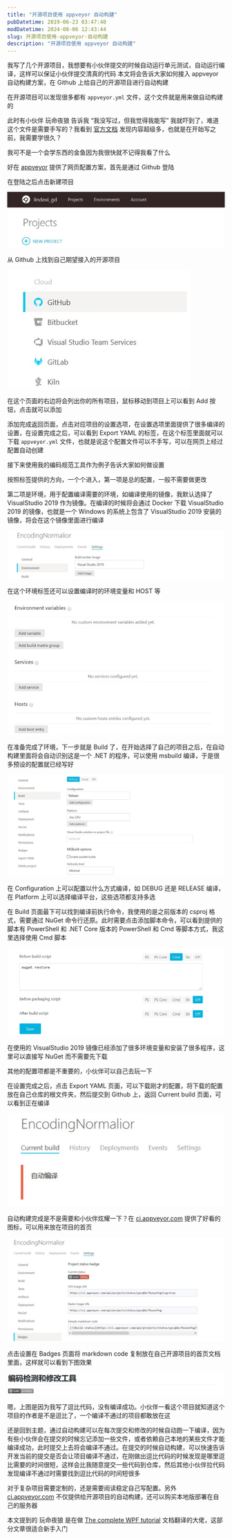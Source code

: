 ```yaml
---
title: "开源项目使用 appveyor 自动构建"
pubDatetime: 2019-06-23 03:47:40
modDatetime: 2024-08-06 12:43:44
slug: 开源项目使用-appveyor-自动构建
description: "开源项目使用 appveyor 自动构建"
---
```





我写了几个开源项目，我想要有小伙伴提交的时候自动运行单元测试，自动运行编译，这样可以保证小伙伴提交清真的代码
本文将会告诉大家如何接入 appveyor 自动构建方案，在 Github 上给自己的开源项目进行自动构建

<!--more-->


<!-- CreateTime:2019/6/23 11:47:40 -->


在开源项目可以发现很多都有 `appveyor.yml` 文件，这个文件就是用来做自动构建的

此时有小伙伴 玩命夜狼 告诉我 “我没写过，但我觉得我能写” 我就吓到了，难道这个文件是需要手写的？我看到 [官方文档](https://www.appveyor.com/docs/build-configuration/ ) 发现内容超级多，也就是在开始写之前，我需要学很久？

我可不是一个会学东西的金鱼因为我很快就不记得我看了什么

好在 [appveyor](https://ci.appveyor.com/projects) 提供了网页配置方案，首先是通过 Github 登陆

在登陆之后点击新建项目

<!-- ![](images/img-开源项目使用 appveyor 自动构建0.png) -->

![](images/img-modify-b39ea662391bb1bb8bc64ac6078bee91.png)

从 Github 上找到自己期望接入的开源项目

<!-- ![](images/img-开源项目使用 appveyor 自动构建1.png) -->

![](images/img-modify-4055926d30a31c19fa7c855e8ddfbdc8.png)

在这个页面的右边将会列出你的所有项目，鼠标移动到项目上可以看到 Add 按钮，点击就可以添加

添加完成返回页面，点击对应项目的设置选项，在设置选项里面提供了很多编译的设置，在设置完成之后，可以看到 Export YAML 的标签，在这个标签里面就可以下载 `appveyor.yml` 文件，也就是说这个配置文件可以不手写，可以在网页上经过配置自动创建

接下来使用我的编码规范工具作为例子告诉大家如何做设置

按照标签提供的方向，一个个进入，第一项是总的配置，一般不需要做更改

第二项是环境，用于配置编译需要的环境，如编译使用的镜像，我默认选择了 VisualStudio 2019 作为镜像。在编译的时候将会通过 Docker 下载 VisualStudio 2019 的镜像，也就是一个 Windows 的系统上包含了 VisualStudio 2019 安装的镜像，将会在这个镜像里面进行编译

<!-- ![](images/img-开源项目使用 appveyor 自动构建2.png) -->

![](images/img-modify-59eb489ec11fdd2781221835a1f47cd2.png)

在这个环境标签还可以设置编译时的环境变量和 HOST 等

<!-- ![](images/img-开源项目使用 appveyor 自动构建3.png) -->

![](images/img-modify-d6a08120230f88ed074d22c1854c09fb.png)

在准备完成了环境，下一步就是 Build 了，在开始选择了自己的项目之后，在自动构建里面将会自动识别这是一个 .NET 的程序，可以使用 msbuild 编译，于是很多预设的配置就已经写好

<!-- ![](images/img-开源项目使用 appveyor 自动构建4.png) -->

![](images/img-modify-e625a0d7b2d19f2b7139ad375bf3b921.png)

在 Configuration 上可以配置以什么方式编译，如 DEBUG 还是 RELEASE 编译，在 Platform 上可以选择编译平台，这些选项都支持多选

在 Build 页面最下可以找到编译前执行命令，我使用的是之前版本的 csproj 格式，需要通过 NuGet 命令行还原。此时需要点击添加脚本命令，可以看到提供的脚本有 PowerShell 和 .NET Core 版本的 PowerShell 和 Cmd 等脚本方式，我这里选择使用 Cmd 脚本

<!-- ![](images/img-开源项目使用 appveyor 自动构建5.png) -->

![](images/img-modify-8a4847212cc085ac8598e3ffd188e19e.png)

在使用的 VisualStudio 2019 镜像已经添加了很多环境变量和安装了很多程序，这里可以直接写 NuGet 而不需要先下载

其他的配置项都是不重要的，小伙伴可以自己去玩一下

在设置完成之后，点击 Export YAML 页面，可以下载刚才的配置，将下载的配置放在自己仓库的根文件夹，然后提交到 Github 上，返回 Current build 页面，可以看到正在编译

<!-- ![](images/img-开源项目使用 appveyor 自动构建6.png) -->

![](images/img-modify-0a12103b691b4608e52b0d8456d5b997.png)

自动构建完成是不是需要和小伙伴炫耀一下？在 [ci.appveyor.com](https://ci.appveyor.com) 提供了好看的图标，可以用来放在项目的首页

<!-- ![](images/img-开源项目使用 appveyor 自动构建7.png)  -->

![](images/img-modify-873275211bbe506de1fa68b86ffe8671.png)

点击设置在 Badges 页面将 markdown code 复制放在自己开源项目的首页文档里面，这样就可以看到下图效果

<!-- ![](images/img-开源项目使用 appveyor 自动构建8.png) -->

![](images/img-modify-3b3e4b74710f84a28c4895d28205b06b.png)

嗯，上图是因为我写了逗比代码，没有编译成功。小伙伴一看这个项目就知道这个项目的作者是不是逗比了，一个编译不通过的项目都敢放在这

还是回到主题，通过自动构建可以在每次提交和修改的时候自动跑一下编译，因为有些小伙伴会在提交的时候忘记添加一些文件，或者依赖自己本地的某些文件才能编译成功，此时提交上去将会编译不通过。在提交的时候自动构建，可以快速告诉开发当前的提交是否会让项目编译不通过，在刚做出逗比代码的时候发现是哪里逗比需要的时间很短，这样会比我随意提交一些代码到仓库，然后其他小伙伴拉代码发现编译不通过时需要找到逗比代码的时间短很多

对于复杂项目需要定制的，还是需要阅读稳定自己写配置。另外 [ci.appveyor.com](https://ci.appveyor.com) 不仅提供给开源项目的自动构建，还可以购买本地版部署在自己的服务器

本文提到的 玩命夜狼 是在做 [The complete WPF tutorial](https://wpf-tutorial.com/zh/1/%E5%85%B3%E4%BA%8Ewpf/%E4%BB%80%E4%B9%88%E6%98%AFwpf/ ) 文档翻译的大佬，这部分文章很适合新手入门

